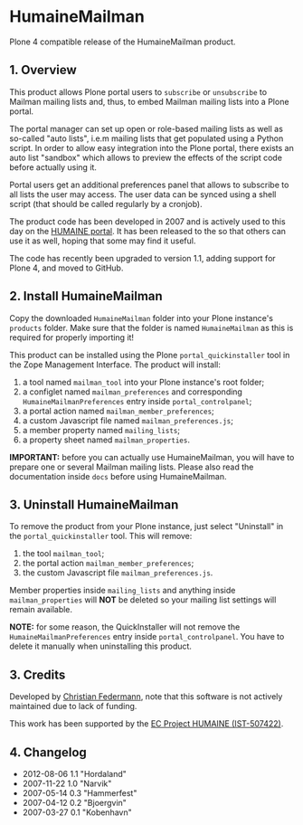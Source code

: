 HumaineMailman
==============

Plone 4 compatible release of the HumaineMailman product.

## 1. Overview

This product allows Plone portal users to `subscribe` or `unsubscribe` to Mailman mailing lists and, thus, to embed Mailman mailing lists into a Plone portal.

The portal manager can set up open or role-based mailing lists as well as so-called "auto lists", i.e.m mailing lists that get populated using a Python script.  In order to allow easy integration into the Plone portal, there exists an auto list "sandbox" which allows to preview the effects of the script code before actually using it.

Portal users get an additional preferences panel that allows to subscribe to all lists the user may access.  The user data can be synced using a shell script (that should be called regularly by a cronjob).

The product code has been developed in 2007 and is actively used to this day on the [HUMAINE portal](http://emotion-research.net). It has been released to the so that others can use it as well, hoping that some may find it useful.

The code has recently been upgraded to version 1.1, adding support for Plone 4, and moved to GitHub.

## 2. Install HumaineMailman

Copy the downloaded `HumaineMailman` folder into your Plone instance's `products` folder. Make sure that the folder is named `HumaineMailman` as this is required for properly importing it!

This product can be installed using the Plone `portal_quickinstaller` tool in the Zope Management Interface.  The product will install:

1. a tool named `mailman_tool` into your Plone instance's root folder;
2. a configlet named `mailman_preferences` and corresponding `HumaineMailmanPreferences` entry inside `portal_controlpanel`;
3. a portal action named `mailman_member_preferences`;
4. a custom Javascript file named `mailman_preferences.js`;
5. a member property named `mailing_lists`;
6. a property sheet named `mailman_properties`.

__IMPORTANT:__ before you can actually use HumaineMailman, you will have to prepare one or several Mailman mailing lists. Please also read the documentation inside `docs` before using HumaineMailman.

## 3. Uninstall HumaineMailman

To remove the product from your Plone instance, just select "Uninstall" in the `portal_quickinstaller` tool.  This will remove:

1. the tool `mailman_tool`;
2. the portal action `mailman_member_preferences`;
3. the custom Javascript file `mailman_preferences.js`.

Member properties inside `mailing_lists` and anything inside `mailman_properties` will __NOT__ be deleted so your mailing list settings will remain available.

__NOTE:__ for some reason, the QuickInstaller will not remove the `HumaineMailmanPreferences` entry inside `portal_controlpanel`. You have to delete it manually when uninstalling this product.

## 3. Credits

Developed by [Christian Federmann](http://www.cfedermann.de/), note that this software is not actively maintained due to lack of funding.

This work has been supported by the [EC Project HUMAINE (IST-507422)](http://emotion-research.net/).

## 4. Changelog

- 2012-08-06 1.1 "Hordaland"
- 2007-11-22 1.0 "Narvik"
- 2007-05-14 0.3 "Hammerfest"
- 2007-04-12 0.2 "Bjoergvin"
- 2007-03-27 0.1 "Kobenhavn"